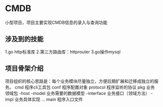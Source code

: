 # CMDB
小型项目，项目主要实现CMDB信息的录入与查询功能

## 涉及到的技能
1.go http标准库
2.第三方路由库：httprouter
3.go操作mysql

## 项目骨架介绍
项目组织的核心思路是：每个业务模块尽量独立，方便后期扩展和迁移成独立的服务。
cmd 程序cli工具包
conf 程序配置对象
protocol 程序监听的协议
pkg 业务领域包
    -host 
    -model 业务需要的数据模型
    -interface 业务接口（领域方法）
    -impl 业务具体实现
    ...
main 程序入口文件    

